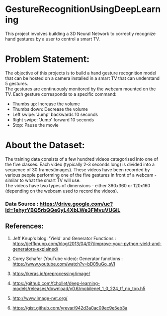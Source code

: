 # GestureRecognitionUsingDeepLearning
This project involves building a 3D Neural Network to correctly recognize hand gestures by a user to control a smart TV.

# Problem Statement:
The objective of this projects is to build a hand gesture recognition model that can be hosted on a camera installed in a smart TV that can understand 5 gestures.   
The gestures are continuously monitored by the webcam mounted on the TV. Each gesture corresponds to a specific command:  
-	Thumbs up:  Increase the volume  
-	Thumbs down: Decrease the volume  
-	Left swipe: 'Jump' backwards 10 seconds  
-	Right swipe: 'Jump' forward 10 seconds    
-	Stop: Pause the movie  

# About the Dataset: 
The training data consists of a few hundred videos categorised into one of the five classes. Each video (typically 2-3 seconds long) is divided into a sequence of 30 frames(images). These videos have been recorded by various people performing one of the five gestures in front of a webcam - similar to what the smart TV will use.  
The videos have two types of dimensions - either 360x360 or 120x160 (depending on the webcam used to record the videos).  

### Data Source : https://drive.google.com/uc?id=1ehyrYBQ5rbQQe6yL4XbLWe3FMvuVUGiL

## References:

1.	Jeff Knup's blog: 'Yield' and Generator Functions  : https://jeffknupp.com/blog/2013/04/07/improve-your-python-yield-and-generators-explained/  

2.	Corey Schafer (YouTube video): Generator functions  : https://www.youtube.com/watch?v=bD05uGo_sVI 

3.	https://keras.io/preprocessing/image/  

4.	https://github.com/fchollet/deep-learning-models/releases/download/v0.6/mobilenet_1_0_224_tf_no_top.h5  

5.	http://www.image-net.org/  

6.	https://gist.github.com/yrevar/942d3a0ac09ec9e5eb3a  


